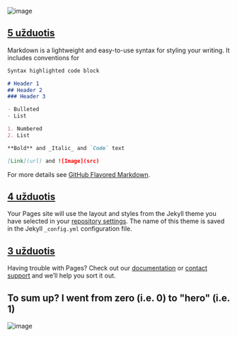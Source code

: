 ![image](https://i.redd.it/n0bxkzn1jpsz.jpg)

## [5 užduotis](https://github.com/brigitac/penkta_uzduotis)

Markdown is a lightweight and easy-to-use syntax for styling your writing. It includes conventions for

```markdown
Syntax highlighted code block

# Header 1
## Header 2
### Header 3

- Bulleted
- List

1. Numbered
2. List

**Bold** and _Italic_ and `Code` text

[Link](url) and ![Image](src)
```

For more details see [GitHub Flavored Markdown](https://guides.github.com/features/mastering-markdown/).

## [4 užduotis](https://github.com/brigitac/Vector)

Your Pages site will use the layout and styles from the Jekyll theme you have selected in your [repository settings](https://github.com/brigitac/brigitac.github.io/settings). The name of this theme is saved in the Jekyll `_config.yml` configuration file.

## [3 užduotis](https://github.com/brigitac/trecia_uzduotis)

Having trouble with Pages? Check out our [documentation](https://help.github.com/categories/github-pages-basics/) or [contact support](https://github.com/contact) and we’ll help you sort it out.

## To sum up? I went from zero (i.e. 0) to "hero" (i.e. 1) 

![image](http://s1.funon.cc/img/orig/201702/23/58aeacc80ad90.png)

